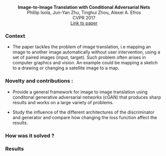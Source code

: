<p align="center">
<b>Image-to-Image Translation with Conditional Adversarial Nets</b><br>
Phillip Isola, Jun-Yan Zhu, Tinghui Zhou, Alexei A. Efros<br>
CVPR 2017<br>
<a href="https://phillipi.github.io/pix2pix/">Link to paper</a>
</p>

### Context 

* The paper tackles the problem of image translation, i.e mapping an image to another image automatically without user intervention, using a set of paired images (input, target). Such problem often arises in computer graphics and vision. An example could be mapping a sketch to a drawing or changing a satellite image to a map.

### Novelty and contributions :

* Provide a general framework for image to image translation using conditonal generative adversarial networks (cGAN) that produces sharp results and works on a large variety of problems.

* Study the influence of the different architectures of the discriminator and generator and compare how changing the loss function affect the results.

### How was it solved ?



### Results
